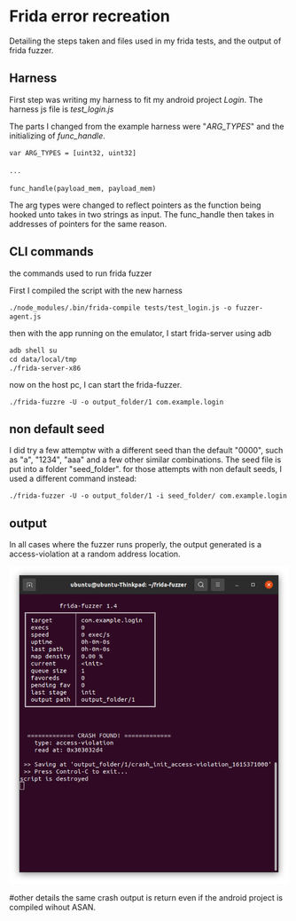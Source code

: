 # Frida error recreation

Detailing the steps taken and files used in my frida tests, and the output of frida fuzzer.

## Harness

First step was writing my harness to fit my android project *Login*.
The harness js file is *test_login.js*

The parts I changed from the example harness were "*ARG_TYPES*" and  the initializing of *func_handle*.

```
var ARG_TYPES = [uint32, uint32]

...

func_handle(payload_mem, payload_mem)

```

The arg types were changed to reflect pointers as the function being hooked unto takes in two strings as input.
The func_handle then takes in addresses of pointers for the same reason.

## CLI commands
the commands used to run frida fuzzer

First I compiled the script with the new harness

```
./node_modules/.bin/frida-compile tests/test_login.js -o fuzzer-agent.js
```

then with the app running on the emulator, I start frida-server using adb

```
adb shell su
cd data/local/tmp
./frida-server-x86
```

now on the host pc, I can start the frida-fuzzer.

```
./frida-fuzzre -U -o output_folder/1 com.example.login
```

## non default seed
I did try a few attemptw with a different seed than the default "0000", such as "a", "1234", "aaa" and a few other similar combinations.
The seed file is put into a folder "seed_folder".
for those attempts with non default seeds, I used a different command instead:

```
./frida-fuzzer -U -o output_folder/1 -i seed_folder/ com.example.login
```

## output
In all cases where the fuzzer runs properly, the output generated is a access-violation at a random address location.

![output](/frida_output.png)

#other details
the same crash output is return even if the android project is compiled wihout ASAN.


